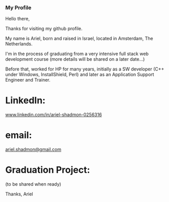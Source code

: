 ### My Profile

<!--
**finerio/finerio** is a ✨ _special_ ✨ repository because its `README.md` (this file) appears on your GitHub profile. -->

Hello there,

Thanks for visiting my github profile.

My name is Ariel, born and raised in Israel, located in Amsterdam, The Netherlands.

I'm in the process of graduating from a very intensive full stack web development course (more details will be shared on a later date...)

Before that, worked for HP for many years, initially as a SW developer (C++ under Windows, InstallShield, Perl) and later as an Application Support Engineer and Trainer.

# LinkedIn:

www.linkedin.com/in/ariel-shadmon-0256316

# email:

ariel.shadmon@gmail.com

# Graduation Project:

(to be shared when ready)

Thanks,
Ariel

